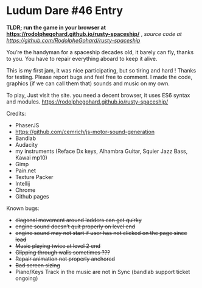 # Ludum Dare #46 Entry

**TLDR; run the game in your browser at https://rodolphegohard.github.io/rusty-spaceship/** , _source code at https://github.com/RodolpheGohard/rusty-spaceship_

You’re the handyman for a spaceship decades old, it barely can fly, thanks to you. You have to repair everything aboard to keep it alive.

This is my first jam, it was nice participating, but so tiring and hard ! Thanks for testing. Please report bugs and feel free to comment. I made the code, graphics (if we can call them that) sounds and music on my own.

To play, Just visit the site. you need a decent browser, it uses ES6 syntax and modules. https://rodolphegohard.github.io/rusty-spaceship/

Credits:

* PhaserJS
* https://github.com/cemrich/js-motor-sound-generation
* Bandlab
* Audacity
* my instruments (Reface Dx keys, Alhambra Guitar, Squier Jazz Bass, Kawai mp10)
* Gimp
* Pain.net
* Texture Packer
* Intellij
* Chrome
* Github pages


Known bugs:

* ~~diagonal movement around ladders can get quirky~~
* ~~engine sound doesn’t quit properly on level end~~
* ~~engine sound may not start if user has not clicked on the page since load~~
* ~~Music playing twice at level 2 end~~
* ~~Clipping through walls sometimes ???~~
* ~~Repair animation not properly anchored~~
* ~~Bad screen sizing~~
* Piano/Keys Track in the music are not in Sync (bandlab support ticket ongoing)


